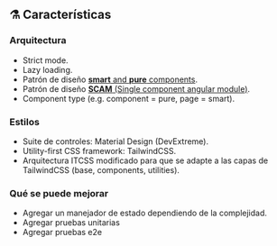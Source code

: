 ## ⚗️ Características

### Arquitectura

- Strict mode.
- Lazy loading.
- Patrón de diseño [**smart** and **pure** components](https://medium.com/@mrahmedkhan019/smart-dumb-components-in-angular-e1d6dbd6edff).
- Patrón de diseño [**SCAM** (Single component angular module)](https://dev.to/this-is-angular/emulating-tree-shakable-components-using-single-component-angular-modules-13do).
- Component type (e.g. component = pure, page = smart).

### Estilos

- Suite de controles: Material Design (DevExtreme).
- Utility-first CSS framework: TailwindCSS.
- Arquitectura ITCSS modificado para que se adapte a las capas de TailwindCSS (base, components, utilities).

### Qué se puede mejorar

- Agregar un manejador de estado dependiendo de la complejidad.
- Agregar pruebas unitarias
- Agregar pruebas e2e
